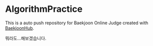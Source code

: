 # AlgorithmPractice
This is a auto push repository for Baekjoon Online Judge created with [BaekjoonHub](https://github.com/BaekjoonHub/BaekjoonHub).

뭐라도...해보겠습니다.
